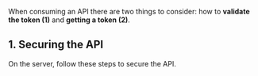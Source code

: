 When consuming an API there are two things to consider: how to **validate the token (1)** and **getting a token (2)**.

## 1. Securing the API

On the server, follow these steps to secure the API.
